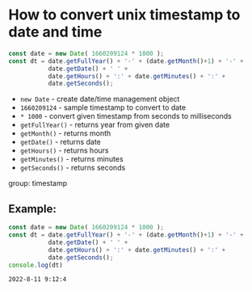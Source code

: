 # How to convert unix timestamp to date and time

```js
const date = new Date( 1660209124 * 1000 );
const dt = date.getFullYear() + '-' + (date.getMonth()+1) + '-' +
           date.getDate() + ' ' +
           date.getHours() + ':' + date.getMinutes() + ':' +
           date.getSeconds();
```

- `new Date` - create date/time management object
- `1660209124` - sample timestamp to convert to date
- `* 1000` - convert given timestamp from seconds to milliseconds
- `getFullYear()` - returns year from given date
- `getMonth()` - returns month
- `getDate()` - returns date
- `getHours()` - returns hours
- `getMinutes()` - returns minutes
- `getSeconds()` - returns seconds

group: timestamp

## Example: 
```js
const date = new Date( 1660209124 * 1000 );
const dt = date.getFullYear() + '-' + (date.getMonth()+1) + '-' +
           date.getDate() + ' ' +
           date.getHours() + ':' + date.getMinutes() + ':' +
           date.getSeconds();
console.log(dt)
```
```
2022-8-11 9:12:4

```

